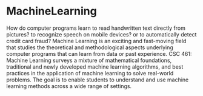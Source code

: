 # MachineLearning
How do computer programs learn to read handwritten text directly from pictures? to recognize speech on mobile devices? or to automatically detect credit card fraud? Machine Learning is an exciting and fast-moving field that studies the theoretical and methodological aspects underlying computer programs that can learn from data or past experience. CSC 461: Machine Learning surveys a mixture of mathematical foundations, traditional and newly developed machine learning algorithms, and best practices in the application of machine learning to solve real-world problems. The goal is to enable students to understand and use machine learning methods across a wide range of settings.
